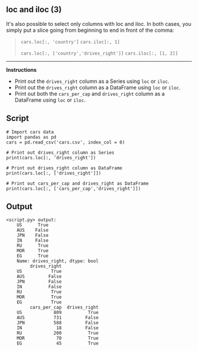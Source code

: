 ## loc and iloc (3)

It's also possible to select only columns with loc and iloc. In both cases, you simply put a slice going from beginning to end in front of the comma:

> `cars.loc[:, 'country']`
> `cars.iloc[:, 1]`
>
> `cars.loc[:, ['country','drives_right']]`
> `cars.iloc[:, [1, 2]]`

<hr>

**Instructions**
* Print out the `drives_right` column as a Series using `loc` or `iloc`.
* Print out the `drives_right` column as a DataFrame using `loc` or `iloc`.
* Print out both the `cars_per_cap` and `drives_right` column as a DataFrame using `loc` or `iloc`.

## Script
```
# Import cars data
import pandas as pd
cars = pd.read_csv('cars.csv', index_col = 0)

# Print out drives_right column as Series
print(cars.loc[:, 'drives_right'])

# Print out drives_right column as DataFrame
print(cars.loc[:, ['drives_right']])

# Print out cars_per_cap and drives_right as DataFrame
print(cars.loc[:, ['cars_per_cap','drives_right']])
```

## Output
```
<script.py> output:
    US      True
    AUS    False
    JPN    False
    IN     False
    RU      True
    MOR     True
    EG      True
    Name: drives_right, dtype: bool
         drives_right
    US           True
    AUS         False
    JPN         False
    IN          False
    RU           True
    MOR          True
    EG           True
         cars_per_cap  drives_right
    US            809          True
    AUS           731         False
    JPN           588         False
    IN             18         False
    RU            200          True
    MOR            70          True
    EG             45          True
```